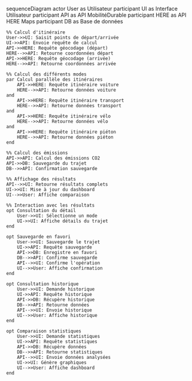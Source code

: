 sequenceDiagram
    actor User as Utilisateur
    participant UI as Interface Utilisateur
    participant API as API MobilitéDurable
    participant HERE as API HERE Maps
    participant DB as Base de données
    
    %% Calcul d'itinéraire
    User->>UI: Saisit points de départ/arrivée
    UI->>API: Envoie requête de calcul
    API->>HERE: Requête géocodage (départ)
    HERE-->>API: Retourne coordonnées départ
    API->>HERE: Requête géocodage (arrivée)
    HERE-->>API: Retourne coordonnées arrivée
    
    %% Calcul des différents modes
    par Calcul parallèle des itinéraires
        API->>HERE: Requête itinéraire voiture
        HERE-->>API: Retourne données voiture
    and
        API->>HERE: Requête itinéraire transport
        HERE-->>API: Retourne données transport
    and
        API->>HERE: Requête itinéraire vélo
        HERE-->>API: Retourne données vélo
    and
        API->>HERE: Requête itinéraire piéton
        HERE-->>API: Retourne données piéton
    end
    
    %% Calcul des émissions
    API->>API: Calcul des émissions CO2
    API->>DB: Sauvegarde du trajet
    DB-->>API: Confirmation sauvegarde
    
    %% Affichage des résultats
    API-->>UI: Retourne résultats complets
    UI->>UI: Mise à jour du dashboard
    UI-->>User: Affiche comparaison
    
    %% Interaction avec les résultats
    opt Consultation du détail
        User->>UI: Sélectionne un mode
        UI->>UI: Affiche détails du trajet
    end
    
    opt Sauvegarde en favori
        User->>UI: Sauvegarde le trajet
        UI->>API: Requête sauvegarde
        API->>DB: Enregistre en favori
        DB-->>API: Confirme sauvegarde
        API-->>UI: Confirme l'opération
        UI-->>User: Affiche confirmation
    end
    
    opt Consultation historique
        User->>UI: Demande historique
        UI->>API: Requête historique
        API->>DB: Récupère historique
        DB-->>API: Retourne données
        API-->>UI: Envoie historique
        UI-->>User: Affiche historique
    end
    
    opt Comparaison statistiques
        User->>UI: Demande statistiques
        UI->>API: Requête statistiques
        API->>DB: Récupère données
        DB-->>API: Retourne statistiques
        API-->>UI: Envoie données analysées
        UI->>UI: Génère graphiques
        UI-->>User: Affiche dashboard
    end
